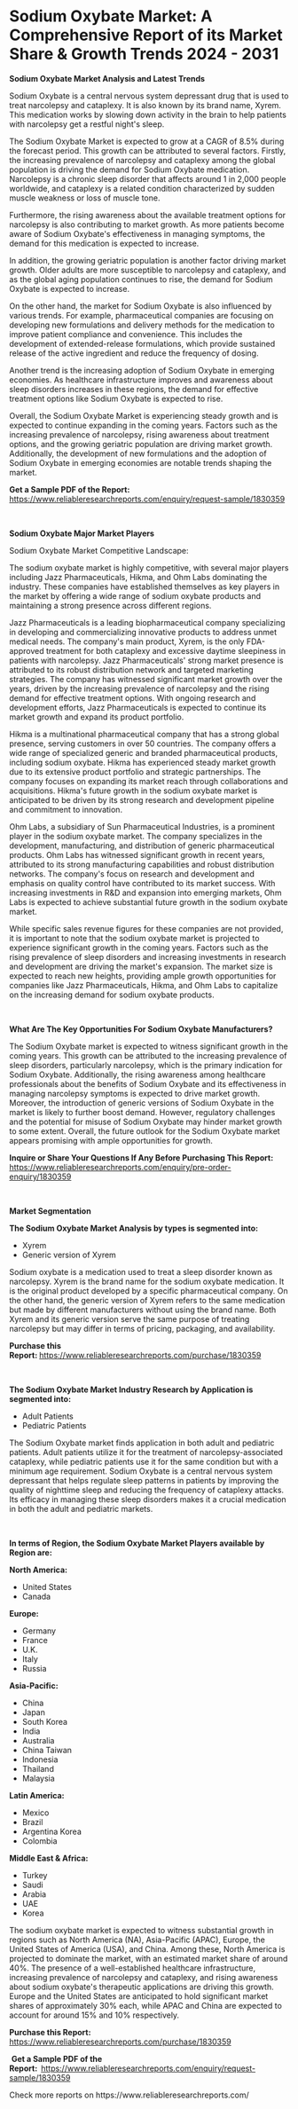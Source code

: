 <p><h1>Sodium Oxybate Market: A Comprehensive Report of its Market Share & Growth Trends 2024 - 2031</h1></p><p><strong>Sodium Oxybate Market Analysis and Latest Trends</strong></p>
<p><p>Sodium Oxybate is a central nervous system depressant drug that is used to treat narcolepsy and cataplexy. It is also known by its brand name, Xyrem. This medication works by slowing down activity in the brain to help patients with narcolepsy get a restful night's sleep.</p><p>The Sodium Oxybate Market is expected to grow at a CAGR of 8.5% during the forecast period. This growth can be attributed to several factors. Firstly, the increasing prevalence of narcolepsy and cataplexy among the global population is driving the demand for Sodium Oxybate medication. Narcolepsy is a chronic sleep disorder that affects around 1 in 2,000 people worldwide, and cataplexy is a related condition characterized by sudden muscle weakness or loss of muscle tone.</p><p>Furthermore, the rising awareness about the available treatment options for narcolepsy is also contributing to market growth. As more patients become aware of Sodium Oxybate's effectiveness in managing symptoms, the demand for this medication is expected to increase.</p><p>In addition, the growing geriatric population is another factor driving market growth. Older adults are more susceptible to narcolepsy and cataplexy, and as the global aging population continues to rise, the demand for Sodium Oxybate is expected to increase.</p><p>On the other hand, the market for Sodium Oxybate is also influenced by various trends. For example, pharmaceutical companies are focusing on developing new formulations and delivery methods for the medication to improve patient compliance and convenience. This includes the development of extended-release formulations, which provide sustained release of the active ingredient and reduce the frequency of dosing.</p><p>Another trend is the increasing adoption of Sodium Oxybate in emerging economies. As healthcare infrastructure improves and awareness about sleep disorders increases in these regions, the demand for effective treatment options like Sodium Oxybate is expected to rise.</p><p>Overall, the Sodium Oxybate Market is experiencing steady growth and is expected to continue expanding in the coming years. Factors such as the increasing prevalence of narcolepsy, rising awareness about treatment options, and the growing geriatric population are driving market growth. Additionally, the development of new formulations and the adoption of Sodium Oxybate in emerging economies are notable trends shaping the market.</p></p>
<p><strong>Get a Sample PDF of the Report:&nbsp;</strong> <a href="https://www.reliableresearchreports.com/enquiry/request-sample/1830359">https://www.reliableresearchreports.com/enquiry/request-sample/1830359</a></p>
<p>&nbsp;</p>
<p><strong>Sodium Oxybate Major Market Players</strong></p>
<p><p>Sodium Oxybate Market Competitive Landscape:</p><p>The sodium oxybate market is highly competitive, with several major players including Jazz Pharmaceuticals, Hikma, and Ohm Labs dominating the industry. These companies have established themselves as key players in the market by offering a wide range of sodium oxybate products and maintaining a strong presence across different regions.</p><p>Jazz Pharmaceuticals is a leading biopharmaceutical company specializing in developing and commercializing innovative products to address unmet medical needs. The company's main product, Xyrem, is the only FDA-approved treatment for both cataplexy and excessive daytime sleepiness in patients with narcolepsy. Jazz Pharmaceuticals' strong market presence is attributed to its robust distribution network and targeted marketing strategies. The company has witnessed significant market growth over the years, driven by the increasing prevalence of narcolepsy and the rising demand for effective treatment options. With ongoing research and development efforts, Jazz Pharmaceuticals is expected to continue its market growth and expand its product portfolio.</p><p>Hikma is a multinational pharmaceutical company that has a strong global presence, serving customers in over 50 countries. The company offers a wide range of specialized generic and branded pharmaceutical products, including sodium oxybate. Hikma has experienced steady market growth due to its extensive product portfolio and strategic partnerships. The company focuses on expanding its market reach through collaborations and acquisitions. Hikma's future growth in the sodium oxybate market is anticipated to be driven by its strong research and development pipeline and commitment to innovation.</p><p>Ohm Labs, a subsidiary of Sun Pharmaceutical Industries, is a prominent player in the sodium oxybate market. The company specializes in the development, manufacturing, and distribution of generic pharmaceutical products. Ohm Labs has witnessed significant growth in recent years, attributed to its strong manufacturing capabilities and robust distribution networks. The company's focus on research and development and emphasis on quality control have contributed to its market success. With increasing investments in R&D and expansion into emerging markets, Ohm Labs is expected to achieve substantial future growth in the sodium oxybate market.</p><p>While specific sales revenue figures for these companies are not provided, it is important to note that the sodium oxybate market is projected to experience significant growth in the coming years. Factors such as the rising prevalence of sleep disorders and increasing investments in research and development are driving the market's expansion. The market size is expected to reach new heights, providing ample growth opportunities for companies like Jazz Pharmaceuticals, Hikma, and Ohm Labs to capitalize on the increasing demand for sodium oxybate products.</p></p>
<p>&nbsp;</p>
<p><strong>What Are The Key Opportunities For Sodium Oxybate Manufacturers?</strong></p>
<p><p>The Sodium Oxybate market is expected to witness significant growth in the coming years. This growth can be attributed to the increasing prevalence of sleep disorders, particularly narcolepsy, which is the primary indication for Sodium Oxybate. Additionally, the rising awareness among healthcare professionals about the benefits of Sodium Oxybate and its effectiveness in managing narcolepsy symptoms is expected to drive market growth. Moreover, the introduction of generic versions of Sodium Oxybate in the market is likely to further boost demand. However, regulatory challenges and the potential for misuse of Sodium Oxybate may hinder market growth to some extent. Overall, the future outlook for the Sodium Oxybate market appears promising with ample opportunities for growth.</p></p>
<p><strong>Inquire or Share Your Questions If Any Before Purchasing This Report:</strong> <a href="https://www.reliableresearchreports.com/enquiry/pre-order-enquiry/1830359">https://www.reliableresearchreports.com/enquiry/pre-order-enquiry/1830359</a></p>
<p>&nbsp;</p>
<p><strong>Market Segmentation</strong></p>
<p><strong>The Sodium Oxybate Market Analysis by types is segmented into:</strong></p>
<p><ul><li>Xyrem</li><li>Generic version of Xyrem</li></ul></p>
<p><p>Sodium oxybate is a medication used to treat a sleep disorder known as narcolepsy. Xyrem is the brand name for the sodium oxybate medication. It is the original product developed by a specific pharmaceutical company. On the other hand, the generic version of Xyrem refers to the same medication but made by different manufacturers without using the brand name. Both Xyrem and its generic version serve the same purpose of treating narcolepsy but may differ in terms of pricing, packaging, and availability.</p></p>
<p><strong>Purchase this Report:&nbsp;</strong><a href="https://www.reliableresearchreports.com/purchase/1830359">https://www.reliableresearchreports.com/purchase/1830359</a></p>
<p>&nbsp;</p>
<p><strong>The Sodium Oxybate Market Industry Research by Application is segmented into:</strong></p>
<p><ul><li>Adult Patients</li><li>Pediatric Patients</li></ul></p>
<p><p>The Sodium Oxybate market finds application in both adult and pediatric patients. Adult patients utilize it for the treatment of narcolepsy-associated cataplexy, while pediatric patients use it for the same condition but with a minimum age requirement. Sodium Oxybate is a central nervous system depressant that helps regulate sleep patterns in patients by improving the quality of nighttime sleep and reducing the frequency of cataplexy attacks. Its efficacy in managing these sleep disorders makes it a crucial medication in both the adult and pediatric markets.</p></p>
<p>&nbsp;</p>
<p><strong>In terms of Region, the Sodium Oxybate Market Players available by Region are:</strong></p>
<p>
    <p> <strong> North America: </strong>
        <ul>
            <li>United States</li>
            <li>Canada</li>
        </ul>
        </p> 
    <p> <strong> Europe: </strong>
        <ul>
            <li>Germany</li>
            <li>France</li>
            <li>U.K.</li>
            <li>Italy</li>
            <li>Russia</li>
        </ul>
        </p> 
    <p> <strong> Asia-Pacific: </strong>
        <ul>
            <li>China</li>
            <li>Japan</li>
            <li>South Korea</li>
            <li>India</li>
            <li>Australia</li>
            <li>China Taiwan</li>
            <li>Indonesia</li>
            <li>Thailand</li>
            <li>Malaysia</li>
        </ul>
        </p> 
    <p> <strong> Latin America: </strong>
        <ul>
            <li>Mexico</li>
            <li>Brazil</li>
            <li>Argentina Korea</li>
            <li>Colombia</li>
        </ul>
        </p> 
    <p> <strong> Middle East & Africa: </strong>
        <ul>
            <li>Turkey</li>
            <li>Saudi</li>
            <li>Arabia</li>
            <li>UAE</li>
            <li>Korea</li>
        </ul>
    </p>
    </p>
<p><p>The sodium oxybate market is expected to witness substantial growth in regions such as North America (NA), Asia-Pacific (APAC), Europe, the United States of America (USA), and China. Among these, North America is projected to dominate the market, with an estimated market share of around 40%. The presence of a well-established healthcare infrastructure, increasing prevalence of narcolepsy and cataplexy, and rising awareness about sodium oxybate's therapeutic applications are driving this growth. Europe and the United States are anticipated to hold significant market shares of approximately 30% each, while APAC and China are expected to account for around 15% and 10% respectively.</p></p>
<p><strong>Purchase this Report: </strong><a href="https://www.reliableresearchreports.com/purchase/1830359">https://www.reliableresearchreports.com/purchase/1830359</a></p>
<p>&nbsp;<strong>Get a Sample PDF of the Report:&nbsp;&nbsp;</strong><a href="https://www.reliableresearchreports.com/enquiry/request-sample/1830359">https://www.reliableresearchreports.com/enquiry/request-sample/1830359</a></p>
<p><strong></strong></p>
<p>Check more reports on https://www.reliableresearchreports.com/</p>